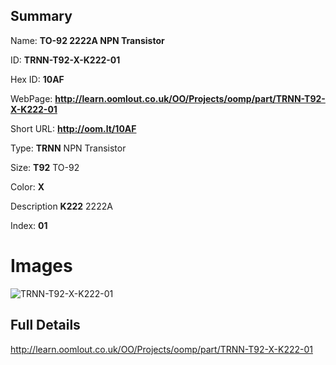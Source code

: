 

## Summary
 
Name: __TO-92 2222A NPN Transistor__

ID: __TRNN-T92-X-K222-01__

Hex ID: __10AF__

WebPage: __http://learn.oomlout.co.uk/OO/Projects/oomp/part/TRNN-T92-X-K222-01__

Short URL: __http://oom.lt/10AF__


Type: __TRNN__ NPN Transistor 

Size: __T92__ TO-92 

Color: __X__  

Description __K222__ 2222A 

Index: __01__


# Images
![TRNN-T92-X-K222-01](http://oomlout.com/oomp-gen/parts/TRNN-T92-X-K222-01/TRNN-T92-X-K222-01_420.jpg)



## Full Details

 http://learn.oomlout.co.uk/OO/Projects/oomp/part/TRNN-T92-X-K222-01














